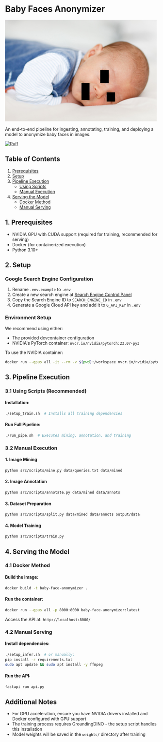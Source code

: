 # Baby Faces Anonymizer

<img src="https://github.com/matheusfvesco/baby-face-anonymizer/raw/main/assets/anonymized_image.png" alt="Anonymized Image Example" width="500"/>

An end-to-end pipeline for ingesting, annotating, training, and deploying a model to anonymize baby faces in images.

[![Ruff](https://img.shields.io/endpoint?url=https://raw.githubusercontent.com/astral-sh/ruff/main/assets/badge/v2.json)](https://github.com/astral-sh/ruff)

## Table of Contents
1. [Prerequisites](#1-prerequisites)
2. [Setup](#2-setup)
3. [Pipeline Execution](#3-pipeline-execution)
   - [Using Scripts](#31-using-scripts-recommended)
   - [Manual Execution](#32-manual-execution)
4. [Serving the Model](#4-serving-the-model)
   - [Docker Method](#41-docker-method)
   - [Manual Serving](#42-manual-serving)

## 1. Prerequisites

- NVIDIA GPU with CUDA support (required for training, recommended for serving)
- Docker (for containerized execution)
- Python 3.10+

## 2. Setup

### Google Search Engine Configuration
1. Rename `.env.example` to `.env`
2. Create a new search engine at [Search Engine Control Panel](https://programmablesearchengine.google.com/controlpanel/all)
3. Copy the Search Engine ID to `SEARCH_ENGINE_ID` in `.env`
4. Generate a Google Cloud API key and add it to `G_API_KEY` in `.env`

### Environment Setup
We recommend using either:
- The provided devcontainer configuration
- NVIDIA's PyTorch container: `nvcr.io/nvidia/pytorch:23.07-py3`

To use the NVIDIA container:
```bash
docker run --gpus all -it --rm -v $(pwd):/workspace nvcr.io/nvidia/pytorch:23.07-py3
```

## 3. Pipeline Execution

### 3.1 Using Scripts (Recommended)

#### Installation:
```bash
./setup_train.sh  # Installs all training dependencies
```

#### Run Full Pipeline:
```bash
./run_pipe.sh  # Executes mining, annotation, and training
```

### 3.2 Manual Execution

#### 1. Image Mining
```bash
python src/scripts/mine.py data/queries.txt data/mined
```

#### 2. Image Annotation
```bash
python src/scripts/annotate.py data/mined data/annots
```

#### 3. Dataset Preparation
```bash
python src/scripts/split.py data/mined data/annots output/data
```

#### 4. Model Training
```bash
python src/scripts/train.py
```

## 4. Serving the Model

### 4.1 Docker Method

#### Build the image:
```bash
docker build -t baby-face-anonymizer .
```

#### Run the container:
```bash
docker run --gpus all -p 8000:8000 baby-face-anonymizer:latest
```
Access the API at: `http://localhost:8000/`

### 4.2 Manual Serving

#### Install dependencies:
```bash
./setup_infer.sh  # or manually:
pip install -r requirements.txt
sudo apt update && sudo apt install -y ffmpeg
```

#### Run the API:
```bash
fastapi run api.py
```

## Additional Notes

- For GPU acceleration, ensure you have NVIDIA drivers installed and Docker configured with GPU support
- The training process requires GroundingDINO - the setup script handles this installation
- Model weights will be saved in the `weights/` directory after training